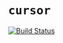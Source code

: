 # `cursor`

[![Build Status](https://travis-ci.org/NorfairKing/cursor.svg?branch=master)](https://travis-ci.org/NorfairKing/cursor)
